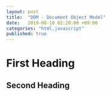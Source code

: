 ```yaml
---
layout: post
title:  "DOM - Document Object Model"
date:   2019-08-10 02:20:00 +09:00
categories: "html,javascript"
published: true
---
```


# First Heading

## Second Heading